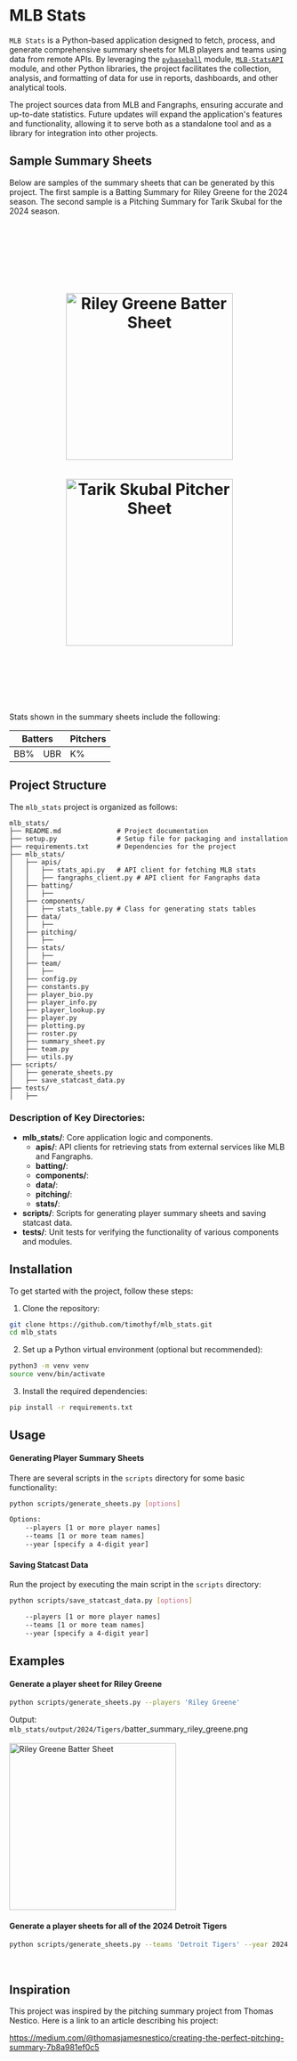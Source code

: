 

# MLB Stats

`MLB Stats` is a Python-based application designed to fetch, process, and generate comprehensive summary sheets for MLB players and teams using data from remote APIs. By leveraging the [`pybaseball`](https://github.com/jldbc/pybaseball) module, [`MLB-StatsAPI`](https://github.com/toddrob99/MLB-StatsAPI) module, and other Python libraries, the project facilitates the collection, analysis, and formatting of data for use in reports, dashboards, and other analytical tools.

The project sources data from MLB and Fangraphs, ensuring accurate and up-to-date statistics. Future updates will expand the application's features and functionality, allowing it to serve both as a standalone tool and as a library for integration into other projects.


## Sample Summary Sheets
Below are samples of the summary sheets that can be generated by this project. The first sample is a Batting Summary for Riley Greene for the 2024 season. The second sample is a Pitching Summary for Tarik Skubal for the 2024 season.

<div id="user-content-toc">
  <summary>
<h1 align="center" style="padding:100px">
<img src="docs/images/batter_summary_riley_greene.png?sanitize=true" alt="Riley Greene Batter Sheet" width="300" />
&nbsp;&nbsp;&nbsp;&nbsp;&nbsp;&nbsp;&nbsp;&nbsp;&nbsp;&nbsp;&nbsp;&nbsp;&nbsp;&nbsp;&nbsp;&nbsp;
<img src="docs/images/pitcher_summary_tarik_skubal.png?sanitize=true" alt="Tarik Skubal Pitcher Sheet" width="300"/>
</h1>
  </summary>

Stats shown in the summary sheets include the following:
<table>
<thead>
  <th colspan=2>Batters</th>
  <th>Pitchers</th>
</thead>
<tr>
  <td>BB%</td>
  <td>UBR</td>
  <td>K%</td>
</tr>
  
</table>


</div>

## Project Structure

The `mlb_stats` project is organized as follows:

```
mlb_stats/
├── README.md              # Project documentation
├── setup.py               # Setup file for packaging and installation
├── requirements.txt       # Dependencies for the project
├── mlb_stats/
│   ├── apis/
│   │   ├── stats_api.py   # API client for fetching MLB stats
│   │   ├── fangraphs_client.py # API client for Fangraphs data
│   ├── batting/
│   │   ├── 
│   ├── components/
│   │   ├── stats_table.py # Class for generating stats tables
│   ├── data/
│   │   ├── 
│   ├── pitching/
│   │   ├── 
│   ├── stats/
│   │   ├── 
│   ├── team/
│   │   ├── 
│   ├── config.py
│   ├── constants.py
│   ├── player_bio.py
│   ├── player_info.py
│   ├── player_lookup.py
│   ├── player.py
│   ├── plotting.py
│   ├── roster.py
│   ├── summary_sheet.py
│   ├── team.py
│   ├── utils.py
├── scripts/
│   ├── generate_sheets.py
│   ├── save_statcast_data.py
├── tests/
│   ├── 

```

### Description of Key Directories:
- **mlb_stats/**: Core application logic and components.
  - **apis/**: API clients for retrieving stats from external services like MLB and Fangraphs.
  - **batting/**: 
  - **components/**: 
  - **data/**: 
  - **pitching/**: 
  - **stats/**: 
- **scripts/**: Scripts for generating player summary sheets and saving statcast data.
- **tests/**: Unit tests for verifying the functionality of various components and modules.  
  

## Installation


To get started with the project, follow these steps:

1. Clone the repository:

```bash
git clone https://github.com/timothyf/mlb_stats.git
cd mlb_stats
```

2. Set up a Python virtual environment (optional but recommended):
```bash
python3 -m venv venv
source venv/bin/activate
```

3. Install the required dependencies:

```bash
pip install -r requirements.txt
```

## Usage

#### Generating Player Summary Sheets
There are several scripts in the `scripts` directory for some basic functionality:
```bash
python scripts/generate_sheets.py [options]

Options:
    --players [1 or more player names]
    --teams [1 or more team names]
    --year [specify a 4-digit year]
```

#### Saving Statcast Data
Run the project by executing the main script in the `scripts` directory:
```bash
python scripts/save_statcast_data.py [options]

    --players [1 or more player names]
    --teams [1 or more team names]
    --year [specify a 4-digit year]
```

## Examples
#### Generate a player sheet for Riley Greene
```bash
python scripts/generate_sheets.py --players 'Riley Greene'
```
Output:<br/>
`mlb_stats/output/2024/Tigers/`batter_summary_riley_greene.png<br/><br/>
<img src="docs/images/batter_summary_riley_greene.png?sanitize=true" alt="Riley Greene Batter Sheet" width="300" />

#### Generate a player sheets for all of the 2024 Detroit Tigers
```bash
python scripts/generate_sheets.py --teams 'Detroit Tigers' --year 2024
````

<br/>

## Inspiration

This project was inspired by the pitching summary project from Thomas Nestico. Here is a link to an article describing his project:

https://medium.com/@thomasjamesnestico/creating-the-perfect-pitching-summary-7b8a981ef0c5

